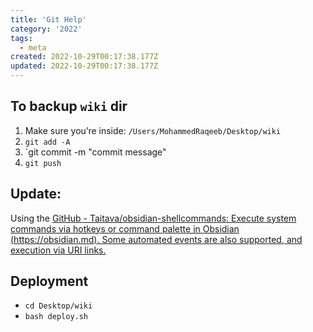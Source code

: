 ```yaml
---
title: 'Git Help'
category: '2022'
tags:
  - meta
created: 2022-10-29T00:17:38.177Z
updated: 2022-10-29T00:17:38.177Z
---
```


## To backup `wiki` dir

1. Make sure you’re inside: `/Users/MohammedRaqeeb/Desktop/wiki`
2. `git add -A`
3. `git commit -m "commit message"
4. `git push`

## Update: 

Using the [GitHub - Taitava/obsidian-shellcommands: Execute system commands via hotkeys or command palette in Obsidian (https://obsidian.md). Some automated events are also supported, and execution via URI links.](https://github.com/Taitava/obsidian-shellcommands)

## Deployment

- `cd Desktop/wiki`
- `bash deploy.sh`